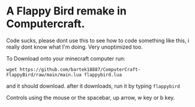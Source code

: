 # A Flappy Bird remake in Computercraft.

Code sucks, please dont use this to see how to code something like this, i really dont know what I'm doing. Very unoptimized too.

To Download onto your minecraft computer run:
```
wget https://github.com/bartek18887/ComputerCraft-FlappyBird/raw/main/main.lua flappybird.lua
```
and it should download. after it downloads, run it by typing `flappybird`

Controls using the mouse or the spacebar, up arrow, w key or b key.
